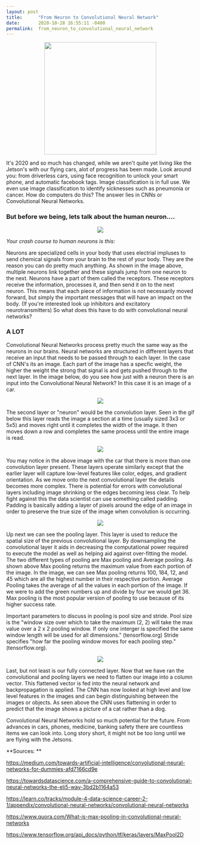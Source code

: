 ```yaml
---
layout: post
title:      "From Neuron to Convolutional Neural Network"
date:       2020-10-28 16:55:11 -0400
permalink:  from_neuron_to_convolutional_neural_network
---
```


<center><img src = "https://media3.giphy.com/media/MVU2q8gaqMDr6wE2x1/giphy.gif" width = "300" heigh = "120"></center>

It's 2020 and so much has changed, while we aren't quite yet living like the Jetson's with our flying cars, alot of progress has been made. Look around you: from driverless cars, using face recognition to unlock your smart phone, and automatic facebook tags. Image classification is in full use. We even use image classification to identify sicknesses such as pneumonia or cancer. How do computers do this? The answer lies in CNNs or Convolutional Neural Networks. 


### But before we being, lets talk about the human neuron....

<center><img src = 'http://ex-m.eu/wp/wp-content/uploads/2014/11/NEURON-CHAIN.jpg' ></center>

*Your crash course to human neurons is this:*

Neurons are specialized cells in your body that uses electrial impluses to send chemical signals from your brain to the rest of your body. They are the reason you can do pretty much anything. As shown in the image above, multiple neurons link together and these signals jump from one neuron to the next. Neurons have a part of them called the receptors. These receptors receive the information, processes it, and then send it on to the next neuron. This means that each piece of information is not necessarily moved forward, but simply the important messages that will have an impact on the body. (If you're interested look up inhibitors and excitatory neurotransmitters) So what does this have to do with convolutional neural networks?

### A LOT

Convolutional Neural Networks process pretty much the same way as the neurons in our brains. Neural networks are structured in different layers that receive an input that needs to be passed through to each layer. In the case of CNN's its an image. Each part of the image has a specfic weight, the higher the weight the strong that signal is and gets pushed through to the next layer. In the image below, do you see how just with a neuron there is an input into the Convolutional Neural Network? In this case it is an image of a car. 


<center><img src = "https://miro.medium.com/max/1000/1*vkQ0hXDaQv57sALXAJquxA.jpeg" ></center>


The second layer or "neuron" would be the convolution layer. Seen in the gif below this layer reads the image a section at a time (usually sized 3x3 or 5x5) and moves right until it completes the width of the image. It then moves down a row and completes the same process until the entire image is read. 

<center><img src = "https://miro.medium.com/max/1920/1*D6iRfzDkz-sEzyjYoVZ73w.gif" ></center>

You may notice in the above image with the car that there is more than one convolution layer present. These layers operate similarly except that the earlier layer will capture low-level features like color, edges, and gradient orientation. As we move onto the next convolutional layer the details becomes more complex. There is potential for errors with convolutional layers including image shrinking or the edges becoming less clear. To help fight against this the data scientist can use something called padding. Padding is basically adding a layer of pixels around the edge of an image in order to preserve the true size of the image when convolution is occurring. 

<center><img src = "https://qph.fs.quoracdn.net/main-qimg-939c3123c48e27301f1a89c0a299dca8" ></center>

Up next we can see the pooling layer. This layer is used to reduce the spatial size of the previous convolutional layer. By downsampling the convolutional layer it aids in decreasing the computational power required to execute the model as well as helping aid against over-fitting the model. The two different types of pooling are Max pooling and Average pooling. As shown above Max pooling returns the maximum value from each portion of the image. In the image, we can see Max pooling returns 100, 184, 12, and 45 which are all the highest number in their respective portion. Average Pooling takes the average of all the values in each portion of the image. If we were to add the green numbers up and divide by four we would get 36. Max pooling is the most popular version of pooling to use because of its higher success rate.  


Important parameters to discuss in pooling is pool size and stride. Pool size is the "window size over which to take the maximum (2, 2) will take the max value over a 2 x 2 pooling window. If only one interger is specified the same window length will be used for all dimensions." (tensorflow.org)  Stride specifies "how far the pooling window moves for each pooling step." (tensorflow.org).

<center><img src = "https://missinglink.ai/wp-content/uploads/2019/06/The-Role-of-a-Fully-Connected-Layer-in-a-CNN-700x430.png" > </center>

Last, but not least is our fully connected layer. Now that we have ran the convolutional and pooling layers we need to flatten our image into a column vector. This flattened vector is fed into the neural network and backpropagation is applied. The CNN has now looked at high level and low level features in the images and can begin distinguishing between the images or objects. As seen above the CNN uses flattening in order to predict that the image shows a picture of a cat rather than a dog.

Convolutional Neural Networks hold so much potential for the future. From advances in cars, phones, medicine, banking safety there are countless items we can look into. Long story short, it might not be too long until we are flying with the Jetsons. 



**Sources: **

https://medium.com/towards-artificial-intelligence/convolutional-neural-networks-for-dummies-afd7166cd9e

https://towardsdatascience.com/a-comprehensive-guide-to-convolutional-neural-networks-the-eli5-way-3bd2b1164a53

https://learn.co/tracks/module-4-data-science-career-2-1/appendix/convolutional-neural-networks/convolutional-neural-networks

https://www.quora.com/What-is-max-pooling-in-convolutional-neural-networks

https://www.tensorflow.org/api_docs/python/tf/keras/layers/MaxPool2D




